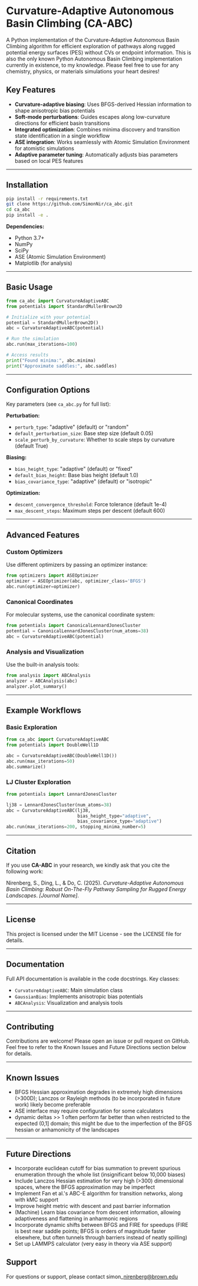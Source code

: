 # Curvature-Adaptive Autonomous Basin Climbing (CA-ABC)

A Python implementation of the Curvature-Adaptive Autonomous Basin Climbing algorithm for efficient exploration of pathways along rugged potential energy surfaces (PES) without CVs or endpoint information.
This is also the only known Python Autonomous Basin Climbing implementation currently in existence, to my knowledge. Please feel free to use for any chemistry, physics, or materials simulations your heart desires!

## Key Features

- **Curvature-adaptive biasing**: Uses BFGS-derived Hessian information to shape anisotropic bias potentials
- **Soft-mode perturbations**: Guides escapes along low-curvature directions for efficient basin transitions
- **Integrated optimization**: Combines minima discovery and transition state identification in a single workflow
- **ASE integration**: Works seamlessly with Atomic Simulation Environment for atomistic simulations
- **Adaptive parameter tuning**: Automatically adjusts bias parameters based on local PES features

---

## Installation

```bash
pip install -r requirements.txt 
git clone https://github.com/SimonNir/ca_abc.git
cd ca_abc
pip install -e .
```


**Dependencies:**

  * Python 3.7+
  * NumPy
  * SciPy
  * ASE (Atomic Simulation Environment)
  * Matplotlib (for analysis)

-----

## Basic Usage

```python
from ca_abc import CurvatureAdaptiveABC
from potentials import StandardMullerBrown2D

# Initialize with your potential
potential = StandardMullerBrown2D()
abc = CurvatureAdaptiveABC(potential)

# Run the simulation
abc.run(max_iterations=100)

# Access results
print("Found minima:", abc.minima)
print("Approximate saddles:", abc.saddles)
```

-----

## Configuration Options

Key parameters (see `ca_abc.py` for full list):

**Perturbation:**

  * `perturb_type`: "adaptive" (default) or "random"
  * `default_perturbation_size`: Base step size (default 0.05)
  * `scale_perturb_by_curvature`: Whether to scale steps by curvature (default True)

**Biasing:**

  * `bias_height_type`: "adaptive" (default) or "fixed"
  * `default_bias_height`: Base bias height (default 1.0)
  * `bias_covariance_type`: "adaptive" (default) or "isotropic"

**Optimization:**

  * `descent_convergence_threshold`: Force tolerance (default 1e-4)
  * `max_descent_steps`: Maximum steps per descent (default 600)

-----

## Advanced Features

### Custom Optimizers

Use different optimizers by passing an optimizer instance:

```python
from optimizers import ASEOptimizer
optimizer = ASEOptimizer(abc, optimizer_class='BFGS')
abc.run(optimizer=optimizer)
```

### Canonical Coordinates

For molecular systems, use the canonical coordinate system:

```python
from potentials import CanonicalLennardJonesCluster
potential = CanonicalLennardJonesCluster(num_atoms=38)
abc = CurvatureAdaptiveABC(potential)
```

### Analysis and Visualization

Use the built-in analysis tools:

```python
from analysis import ABCAnalysis
analyzer = ABCAnalysis(abc)
analyzer.plot_summary()
```

-----

## Example Workflows

### Basic Exploration

```python
from ca_abc import CurvatureAdaptiveABC
from potentials import DoubleWell1D

abc = CurvatureAdaptiveABC(DoubleWell1D())
abc.run(max_iterations=50)
abc.summarize()
```

### LJ Cluster Exploration

```python
from potentials import LennardJonesCluster

lj38 = LennardJonesCluster(num_atoms=38)
abc = CurvatureAdaptiveABC(lj38,
                           bias_height_type="adaptive",
                           bias_covariance_type="adaptive")
abc.run(max_iterations=200, stopping_minima_number=5)
```

-----

## Citation

If you use **CA-ABC** in your research, we kindly ask that you cite the following work:

Nirenberg, S., Ding, L., & Do, C. (2025). *Curvature-Adaptive Autonomous Basin Climbing: Robust On-The-Fly Pathway Sampling for Rugged Energy Landscapes*. *[Journal Name]*.

-----

## License

This project is licensed under the MIT License - see the LICENSE file for details.

-----

## Documentation

Full API documentation is available in the code docstrings. Key classes:

  * `CurvatureAdaptiveABC`: Main simulation class
  * `GaussianBias`: Implements anisotropic bias potentials
  * `ABCAnalysis`: Visualization and analysis tools

-----

## Contributing

Contributions are welcome\! Please open an issue or pull request on GitHub. Feel free to refer to the Known Issues and Future Directions section below for details. 

-----

## Known Issues

  * BFGS Hessian approximation degrades in extremely high dimensions (\>300D); Lanczos or Rayleigh methods (to be incorporated in future work) likely become preferable
  * ASE interface may require configuration for some calculators
  * dynamic deltas >> 1 often perform far better than when restricted to the expected (0,1] domain; this might be due to the imperfection of the BFGS hessian or anhamonicity of the landscapes

-----

## Future Directions

  * Incorporate euclidean cutoff for bias summation to prevent spurious enumeration through the whole list (insignificant below 10,000 biases)
  * Include Lanczos Hessian estimation for very high (\>300) dimensional spaces, where the BFGS approximation may be imperfect
  * Implement Fan et al.'s ABC-E algorithm for transition networks, along with kMC support
  * Improve height metric with descent and past barrier information
  * (Machine) Learn bias covariance from descent information, allowing adaptiveness and flattening in anharmonic regions
  * Incorporate dynamic shifts between BFGS and FIRE for speedups (FIRE is best near saddle points; BFGS is orders of magnitude faster elsewhere, but often tunnels through barriers instead of neatly spilling)
  * Set up LAMMPS calculator (very easy in theory via ASE support)

## Support

For questions or support, please contact simon\_nirenberg@brown.edu
